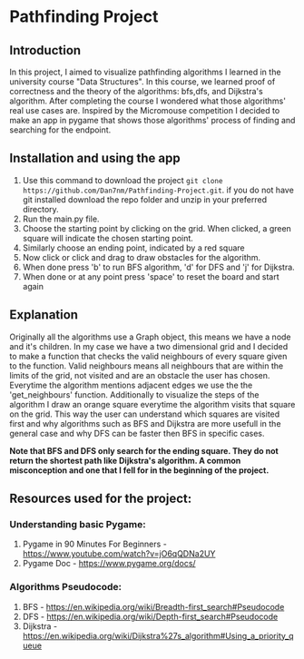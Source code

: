 # Pathfinding Project
## Introduction
In this project, I aimed to visualize pathfinding algorithms I learned in the university course "Data Structures". In this course, we learned proof of correctness and the theory of the algorithms: bfs,dfs, and Dijkstra's algorithm. After completing the course I wondered what those algorithms' real use cases are. Inspired by the Micromouse competition I decided to make an app in pygame that shows those algorithms' process of finding and searching for the endpoint.
## Installation and using the app
1. Use this command to download the project `git clone https://github.com/Dan7nm/Pathfinding-Project.git`. if you do not have git installed download the repo folder and unzip in your preferred directory.
2. Run the main.py file.
3. Choose the starting point by clicking on the grid. When clicked, a green square will indicate the chosen starting point.
4. Similarly choose an ending point, indicated by a red square
5. Now click or click and drag to draw obstacles for the algorithm.
6. When done press 'b' to run BFS algorithm, 'd' for DFS and 'j' for Dijkstra.
7. When done or at any point press 'space' to reset the board and start again
## Explanation
Originally all the algorithms use a Graph object, this means we have a node and it's children. In my case we have a two dimensional grid and I decided to make a function that checks the valid neighbours of every square given to the function. Valid neighbours means all neighbours that are within the limits of the grid, not visited and are an obstacle the user has chosen. Everytime the algorithm mentions adjacent edges we use the the 'get_neighbours' function. 
Additionally to visualize the steps of the algorithm I draw an orange square everytime the algorithm visits that square on the grid. This way the user can understand which squares are visited first and why algorithms such as BFS and Dijkstra are more usefull in the general case and why DFS can be faster then BFS in specific cases.

**Note that BFS and DFS only search for the ending square. They do not return the shortest path like Dijkstra's algorithm. A common misconception and one that I fell for in the beginning of the project.**
## Resources used for the project:
### Understanding basic Pygame:
1. Pygame in 90 Minutes For Beginners - https://www.youtube.com/watch?v=jO6qQDNa2UY
2. Pygame Doc - https://www.pygame.org/docs/
### Algorithms Pseudocode:
1. BFS - https://en.wikipedia.org/wiki/Breadth-first_search#Pseudocode
2. DFS - https://en.wikipedia.org/wiki/Depth-first_search#Pseudocode
3. Dijkstra - https://en.wikipedia.org/wiki/Dijkstra%27s_algorithm#Using_a_priority_queue

